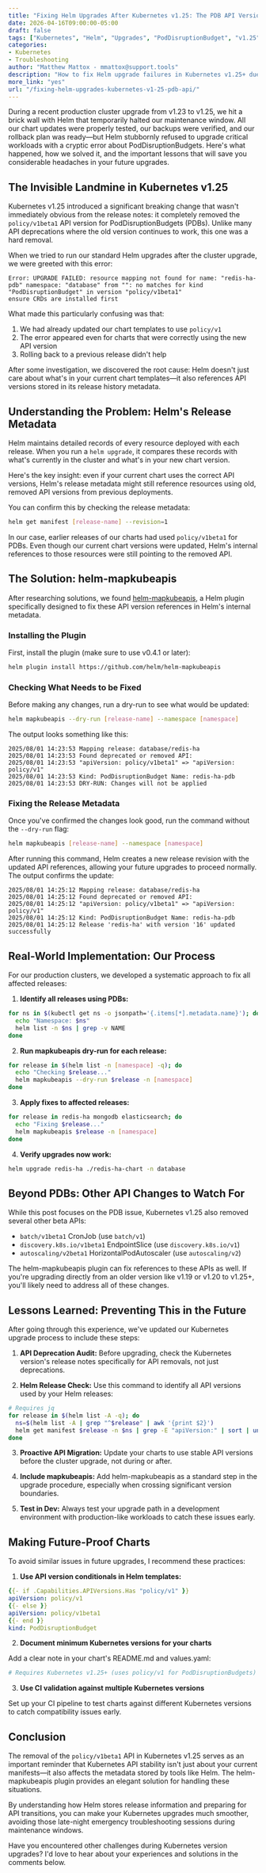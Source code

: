 ```yaml
---
title: "Fixing Helm Upgrades After Kubernetes v1.25: The PDB API Version Trap"
date: 2026-04-16T09:00:00-05:00
draft: false
tags: ["Kubernetes", "Helm", "Upgrades", "PodDisruptionBudget", "v1.25", "API Deprecation", "Troubleshooting"]
categories:
- Kubernetes
- Troubleshooting
author: "Matthew Mattox - mmattox@support.tools"
description: "How to fix Helm upgrade failures in Kubernetes v1.25+ due to removed PodDisruptionBudget API versions using helm-mapkubeapis, with step-by-step instructions and real-world examples"
more_link: "yes"
url: "/fixing-helm-upgrades-kubernetes-v1-25-pdb-api/"
---
```


During a recent production cluster upgrade from v1.23 to v1.25, we hit a brick wall with Helm that temporarily halted our maintenance window. All our chart updates were properly tested, our backups were verified, and our rollback plan was ready—but Helm stubbornly refused to upgrade critical workloads with a cryptic error about PodDisruptionBudgets. Here's what happened, how we solved it, and the important lessons that will save you considerable headaches in your future upgrades.

<!--more-->

## The Invisible Landmine in Kubernetes v1.25

Kubernetes v1.25 introduced a significant breaking change that wasn't immediately obvious from the release notes: it completely removed the `policy/v1beta1` API version for PodDisruptionBudgets (PDBs). Unlike many API deprecations where the old version continues to work, this one was a hard removal.

When we tried to run our standard Helm upgrades after the cluster upgrade, we were greeted with this error:

```
Error: UPGRADE FAILED: resource mapping not found for name: "redis-ha-pdb" namespace: "database" from "": no matches for kind "PodDisruptionBudget" in version "policy/v1beta1"
ensure CRDs are installed first
```

What made this particularly confusing was that:

1. We had already updated our chart templates to use `policy/v1`
2. The error appeared even for charts that were correctly using the new API version
3. Rolling back to a previous release didn't help

After some investigation, we discovered the root cause: Helm doesn't just care about what's in your current chart templates—it also references API versions stored in its release history metadata.

## Understanding the Problem: Helm's Release Metadata

Helm maintains detailed records of every resource deployed with each release. When you run a `helm upgrade`, it compares these records with what's currently in the cluster and what's in your new chart version.

Here's the key insight: even if your current chart uses the correct API versions, Helm's release metadata might still reference resources using old, removed API versions from previous deployments.

You can confirm this by checking the release metadata:

```bash
helm get manifest [release-name] --revision=1
```

In our case, earlier releases of our charts had used `policy/v1beta1` for PDBs. Even though our current chart versions were updated, Helm's internal references to those resources were still pointing to the removed API.

## The Solution: helm-mapkubeapis

After researching solutions, we found [helm-mapkubeapis](https://github.com/helm/helm-mapkubeapis), a Helm plugin specifically designed to fix these API version references in Helm's internal metadata.

### Installing the Plugin

First, install the plugin (make sure to use v0.4.1 or later):

```bash
helm plugin install https://github.com/helm/helm-mapkubeapis
```

### Checking What Needs to be Fixed

Before making any changes, run a dry-run to see what would be updated:

```bash
helm mapkubeapis --dry-run [release-name] --namespace [namespace]
```

The output looks something like this:

```
2025/08/01 14:23:53 Mapping release: database/redis-ha
2025/08/01 14:23:53 Found deprecated or removed API:
2025/08/01 14:23:53 "apiVersion: policy/v1beta1" => "apiVersion: policy/v1"
2025/08/01 14:23:53 Kind: PodDisruptionBudget Name: redis-ha-pdb
2025/08/01 14:23:53 DRY-RUN: Changes will not be applied
```

### Fixing the Release Metadata

Once you've confirmed the changes look good, run the command without the `--dry-run` flag:

```bash
helm mapkubeapis [release-name] --namespace [namespace]
```

After running this command, Helm creates a new release revision with the updated API references, allowing your future upgrades to proceed normally. The output confirms the update:

```
2025/08/01 14:25:12 Mapping release: database/redis-ha
2025/08/01 14:25:12 Found deprecated or removed API:
2025/08/01 14:25:12 "apiVersion: policy/v1beta1" => "apiVersion: policy/v1"
2025/08/01 14:25:12 Kind: PodDisruptionBudget Name: redis-ha-pdb
2025/08/01 14:25:12 Release 'redis-ha' with version '16' updated successfully
```

## Real-World Implementation: Our Process

For our production clusters, we developed a systematic approach to fix all affected releases:

1. **Identify all releases using PDBs:**

```bash
for ns in $(kubectl get ns -o jsonpath='{.items[*].metadata.name}'); do
  echo "Namespace: $ns"
  helm list -n $ns | grep -v NAME
done
```

2. **Run mapkubeapis dry-run for each release:**

```bash
for release in $(helm list -n [namespace] -q); do
  echo "Checking $release..."
  helm mapkubeapis --dry-run $release -n [namespace]
done
```

3. **Apply fixes to affected releases:**

```bash
for release in redis-ha mongodb elasticsearch; do
  echo "Fixing $release..."
  helm mapkubeapis $release -n [namespace]
done
```

4. **Verify upgrades now work:**

```bash
helm upgrade redis-ha ./redis-ha-chart -n database
```

## Beyond PDBs: Other API Changes to Watch For

While this post focuses on the PDB issue, Kubernetes v1.25 also removed several other beta APIs:

- `batch/v1beta1` CronJob (use `batch/v1`)
- `discovery.k8s.io/v1beta1` EndpointSlice (use `discovery.k8s.io/v1`)
- `autoscaling/v2beta1` HorizontalPodAutoscaler (use `autoscaling/v2`)

The helm-mapkubeapis plugin can fix references to these APIs as well. If you're upgrading directly from an older version like v1.19 or v1.20 to v1.25+, you'll likely need to address all of these changes.

## Lessons Learned: Preventing This in the Future

After going through this experience, we've updated our Kubernetes upgrade process to include these steps:

1. **API Deprecation Audit:** Before upgrading, check the Kubernetes version's release notes specifically for API removals, not just deprecations.

2. **Helm Release Check:** Use this command to identify all API versions used by your Helm releases:

```bash
# Requires jq
for release in $(helm list -A -q); do
  ns=$(helm list -A | grep "^$release" | awk '{print $2}')
  helm get manifest $release -n $ns | grep -E "apiVersion:" | sort | uniq -c
done
```

3. **Proactive API Migration:** Update your charts to use stable API versions before the cluster upgrade, not during or after.

4. **Include mapkubeapis:** Add helm-mapkubeapis as a standard step in the upgrade procedure, especially when crossing significant version boundaries.

5. **Test in Dev:** Always test your upgrade path in a development environment with production-like workloads to catch these issues early.

## Making Future-Proof Charts

To avoid similar issues in future upgrades, I recommend these practices:

1. **Use API version conditionals in Helm templates:**

```yaml
{{- if .Capabilities.APIVersions.Has "policy/v1" }}
apiVersion: policy/v1
{{- else }}
apiVersion: policy/v1beta1
{{- end }}
kind: PodDisruptionBudget
```

2. **Document minimum Kubernetes versions for your charts**

Add a clear note in your chart's README.md and values.yaml:

```yaml
# Requires Kubernetes v1.25+ (uses policy/v1 for PodDisruptionBudgets)
```

3. **Use CI validation against multiple Kubernetes versions**

Set up your CI pipeline to test charts against different Kubernetes versions to catch compatibility issues early.

## Conclusion

The removal of the `policy/v1beta1` API in Kubernetes v1.25 serves as an important reminder that Kubernetes API stability isn't just about your current manifests—it also affects the metadata stored by tools like Helm. The helm-mapkubeapis plugin provides an elegant solution for handling these situations.

By understanding how Helm stores release information and preparing for API transitions, you can make your Kubernetes upgrades much smoother, avoiding those late-night emergency troubleshooting sessions during maintenance windows.

Have you encountered other challenges during Kubernetes version upgrades? I'd love to hear about your experiences and solutions in the comments below.